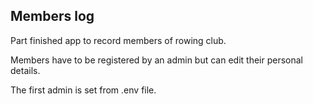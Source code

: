 ## Members log

Part finished app to record members of rowing club.

Members have to be registered by an admin but can edit their personal details.

The first admin is set from .env file.

